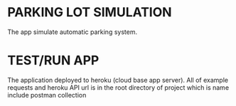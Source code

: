 # PARKING LOT SIMULATION
The app simulate automatic parking system.

# TEST/RUN APP
The application deployed to heroku (cloud base app server).
All of example requests and heroku API url is in the root directory 
of project which is name include postman collection
